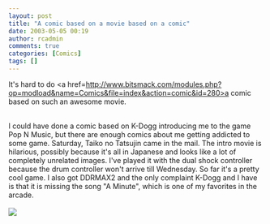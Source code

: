 ```yaml
---
layout: post
title: "A comic based on a movie based on a comic"
date: 2003-05-05 00:19
author: rcadmin
comments: true
categories: [Comics]
tags: []
---
```

It's hard to do <a href=http://www.bitsmack.com/modules.php?op=modload&name=Comics&file=index&action=comic&id=280>a comic</a> based on such an awesome movie.
<br />

<br />
I could have done a comic based on K-Dogg introducing me to the game Pop N Music, but there are enough comics about me getting addicted to some game. Saturday, Taiko no Tatsujin came in the mail. The intro movie is hilarious, possibly because it's all in Japanese and looks like a lot of completely unrelated images. I've played it with the dual shock controller because the drum controller won't arrive till Wednesday. So far it's a pretty cool game. I also got DDRMAX2 and the only complaint K-Dogg and I have is that it is missing the song "A Minute", which is one of my favorites in the arcade.<Br><br><!--more--><img src='http://dl.bitsmack.com/comics/20030505.gif'   />
